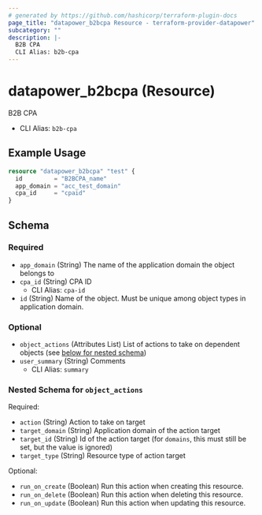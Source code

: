 ```yaml
---
# generated by https://github.com/hashicorp/terraform-plugin-docs
page_title: "datapower_b2bcpa Resource - terraform-provider-datapower"
subcategory: ""
description: |-
  B2B CPA
  CLI Alias: b2b-cpa
---
```


# datapower_b2bcpa (Resource)

B2B CPA
  - CLI Alias: `b2b-cpa`

## Example Usage

```terraform
resource "datapower_b2bcpa" "test" {
  id         = "B2BCPA_name"
  app_domain = "acc_test_domain"
  cpa_id     = "cpaid"
}
```

<!-- schema generated by tfplugindocs -->
## Schema

### Required

- `app_domain` (String) The name of the application domain the object belongs to
- `cpa_id` (String) CPA ID
  - CLI Alias: `cpa-id`
- `id` (String) Name of the object. Must be unique among object types in application domain.

### Optional

- `object_actions` (Attributes List) List of actions to take on dependent objects (see [below for nested schema](#nestedatt--object_actions))
- `user_summary` (String) Comments
  - CLI Alias: `summary`

<a id="nestedatt--object_actions"></a>
### Nested Schema for `object_actions`

Required:

- `action` (String) Action to take on target
- `target_domain` (String) Application domain of the action target
- `target_id` (String) Id of the action target (for `domains`, this must still be set, but the value is ignored)
- `target_type` (String) Resource type of action target

Optional:

- `run_on_create` (Boolean) Run this action when creating this resource.
- `run_on_delete` (Boolean) Run this action when deleting this resource.
- `run_on_update` (Boolean) Run this action when updating this resource.
